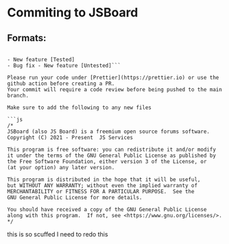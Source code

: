 # Commiting to JSBoard

## Formats:

````Please select one of the following formats when creating an issue

- New feature [Tested]
- Bug fix - New feature [Untested]```

Please run your code under [Prettier](https://prettier.io) or use the github action before creating a PR.
Your commit will require a code review before being pushed to the main branch.

Make sure to add the following to any new files

```js
/*
JSBoard (also JS Board) is a freemium open source forums software.
Copyright (C) 2021 - Present  JS Services

This program is free software: you can redistribute it and/or modify
it under the terms of the GNU General Public License as published by
the Free Software Foundation, either version 3 of the License, or
(at your option) any later version.

This program is distributed in the hope that it will be useful,
but WITHOUT ANY WARRANTY; without even the implied warranty of
MERCHANTABILITY or FITNESS FOR A PARTICULAR PURPOSE.  See the
GNU General Public License for more details.

You should have received a copy of the GNU General Public License
along with this program.  If not, see <https://www.gnu.org/licenses/>.
*/
````

this is so scuffed I need to redo this